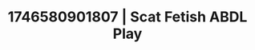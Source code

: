 ---
categories:
- Tasteful nudity
- AI-generated
- Non-binary beauty
- Gender-fluid lovers
- Lace and desire
- ASMR
- Cosplay
- Hands in hair
image: /assets/images/1746580901807.jpg
layout: post
seo:
  description: Featured content with artistic ABDL Play, Scat Fetish. HD images available.
  keywords: ABDL Play, Scat Fetish
  og_image: /assets/images/1746580901807.jpg
  schema_type: VisualArtwork
tags:
- ABDL Play
- '#1746580901807'
- Scat Fetish
title: 1746580901807 | Scat Fetish ABDL Play
---